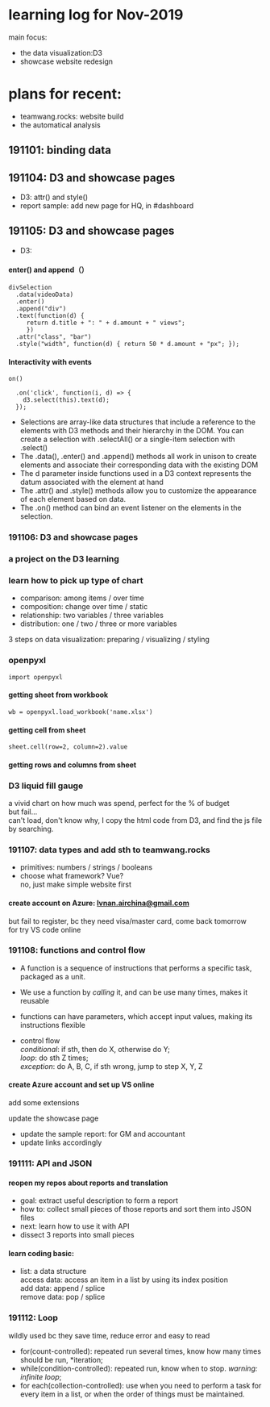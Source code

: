 # learning log for Nov-2019  
main focus:  
* the data visualization:D3  
* showcase website redesign  


# plans for recent:  
* teamwang.rocks: website build  
* the automatical analysis  

## 191101: binding data  

## 191104: D3 and showcase pages  
* D3: attr() and style()
* report sample: add new page for HQ,
in #dashboard  

## 191105: D3 and showcase pages  
* D3: 
#### enter() and append（）  
```  
divSelection
  .data(videoData)
  .enter()
  .append("div")
  .text(function(d) { 
     return d.title + ": " + d.amount + " views";
	 })
  .attr("class", "bar")
  .style("width", function(d) { return 50 * d.amount + "px"; });  
  ```  
#### Interactivity with events  
  `on()`  
```  
  .on('click', function(i, d) => {
    d3.select(this).text(d);
  });
```  
* Selections are array-like data structures that include a reference to the elements with D3 methods and their hierarchy in the DOM. You can create a selection with .selectAll() or a single-item selection with .select()  
* The .data(), .enter() and .append() methods all work in unison to create elements and associate their corresponding data with the existing DOM  
* The d parameter inside functions used in a D3 context represents the datum associated with the element at hand  
* The .attr() and .style() methods allow you to customize the appearance of each element based on data.  
* The .on() method can bind an event listener on the elements in the selection.  

### 191106: D3 and showcase pages  
### a project on the D3 learning  

### learn how to pick up type of chart  
* comparison: among items / over time  
* composition: change over time / static  
* relationship: two variables / three variables  
* distribution: one / two / three or more variables  

3 steps on data visualization: preparing / visualizing / styling  

### openpyxl  
`import openpyxl`  
#### getting sheet from workbook  
`wb = openpyxl.load_workbook('name.xlsx')`  
#### getting cell from sheet  
`sheet.cell(row=2, column=2).value`  
#### getting rows and columns from sheet  

### D3 liquid fill gauge  
a vivid chart on how much was spend, perfect for the % of budget  
but fail...  
can't load, don't know why, I copy the html code from D3, and find the js file by searching.   

### 191107: data types and add sth to teamwang.rocks  
* primitives: numbers / strings / booleans  
* choose what framework? Vue?  
no, just make simple website first  

#### create account on Azure: lvnan.airchina@gmail.com  
but fail to register, bc they need visa/master card, come back tomorrow  
for try VS code online  

### 191108: functions and control flow  
* A function is a sequence of instructions that performs a specific task, packaged as a unit.  
* We use a function by *calling* it, and can be use many times, makes it reusable  
* functions can have parameters, which accept input values, making its instructions flexible  

* control flow  
*conditional*: if sth, then do X, otherwise do Y;  
*loop*: do sth Z times;  
*exception*: do A, B, C, if sth wrong, jump to step X, Y, Z  
#### create Azure account and set up VS online  
add some extensions  

update the showcase page  
- update the sample report: for GM and accountant  
- update links accordingly  

### 191111: API and JSON  
#### reopen my repos about reports and translation  
* goal: extract useful description to form a report  
* how to: collect small pieces of those reports and sort them into JSON files  
* next: learn how to use it with API  
* dissect 3 reports into small pieces  

#### learn coding basic:  
* list: a data structure  
access data: access an item in a list by using its index position    
add data: append / splice  
remove data: pop / splice  

### 191112: Loop  
wildly used bc they save time, reduce error and easy to read  
* for(count-controlled): repeated run several times, know how many times should be run, *iteration;  
* while(condition-controlled): repeated run, know when to stop. *warning: infinite loop*;   
* for each(collection-controlled): use when you need to perform a task for every item in a list, or when the order of things must be maintained.  


